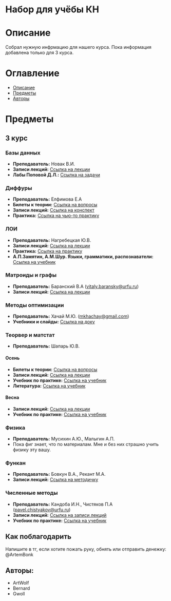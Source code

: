# Набор для учёбы КН
# Описание
Собрал нужную инфрмацию для нашего курса. 
Пока информация добавлена только для 3 курса.

# Оглавление
- [Описание](#описание)
- [Предметы](#предметы)
- [Авторы](#авторы)

# Предметы
## 3 курс

### Базы данных
- **Преподаватель:** Новак В.И.
- **Записи лекций:** [Ссылка на лекции](data/3rd/БД/Лекции)
- **Лабы Поповой Д.Л.:** [Ссылка на задачи](data/3rd/БД/Лабораторные)

### Диффуры
- **Преподаватель:** Елфимова Е.А
- **Билеты к теории:** [Ссылка на вопросы](data/3rd/Диффуры/Вопросы)
- **Записи лекций:** [Ссылка на конспект](data/3rd/Диффуры/Лекции)
- **Практика:** [Ссылка на чью-то практику](data/3rd/Диффуры/Практика)

### ЛОИ
- **Преподаватель:**  Нагребецкая Ю.В.
- **Записи лекций:** [Ссылка на лекции](https://kadm.kmath.ru/pages.php?id=nagrebetskaya_lectures_loi)
- **Практика:** [Ссылка на практику](https://kadm.kmath.ru/files/loitasks6.pdf)
- **А.П.Замятин, А.М.Шур. Языки, грамматики, распознаватели:** [Ссылка на учебник](http://kadm.kmath.ru/files/shurzam.pdf)

### Матроиды и графы
- **Преподаватель:** Баранский В.А (vitaly.baransky@urfu.ru)
- **Записи лекций:** [Ссылка на лекции](data/3rd/МиГ)

### Методы оптимизации
- **Преподаватель:**  Хачай М.Ю. (mkhachay@gmail.com)
- **Учебники и слайды:** [Ссылка на доку](https://disk.yandex.ru/d/7TCzh6W4ijQpRg)

### Теорвер и матстат
- **Преподаватель:** Шапарь Ю.В.
#### Осень
- **Билеты к теории:** [Ссылка на вопросы](data/3rd/ТВиМС/Вопросы_осень)
- **Записи лекций:** [Ссылка на лекции](data/3rd/ТВиМС/Лекции_осень)
- **Учебник по практике:** [Ссылка на учебник](data/3rd/ТВиМС/task_book.pdf)
- **Литература:** [Ссылка на учебник](data/3rd/ТВиМС/tv-sibguti.pdf)
#### Весна
- **Записи лекций:** [Ссылка на лекции](data/3rd/ТВиМС/Лекции_весна)
- **Учебник по практике:** [Ссылка на учебник](https://psv4.userapi.com/s/v1/d/PkwIQca5UcWySiJydzkJ-Nzir_7wwOtTIAgGUmw8DVnxoumRv6D53WmOJfd46tmVNmFumPpyrDbLN__wVRf6kaG_BXiT3HuGQPupgBkaV0E6BMPlfCwhsQ/TV-ch2-2024.pdf)

### Физика
- **Преподаватель:** Мусихин А.Ю., Малыгин А.П.
- Пока фиг знает, что по материалам. Мне и без них страшно учить физику эту вашу.

### Функан
- **Преподаватель:** Бовкун В.А., Рекант М.А.
- **Записи лекций:** [Ссылка на методичку](data/3rd/Функан.pdf)

### Численные методы
- **Преподаватель:** Кандоба И.Н., Чистяков П.А (pavel.chistyakov@urfu.ru)
- **Записи лекций:** [Ссылка на записи лекций](data/3rd/Чисмет/Presentation.pdf)
- **Учебник по практике:** [Ссылка на учебник](data/3rd/Чисмет/Практикум.pdf)

## Как поблагодарить
Напишите в тг, если хотите пожать руку, обнять или отправить денежку: @ArtemBonk

## Авторы:
- ArtWolf 
- Bernard
- Gwoll